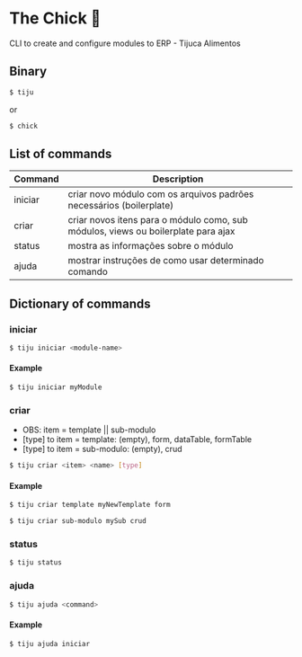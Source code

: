 # The Chick :hatching_chick:
CLI to create and configure modules to ERP - Tijuca Alimentos

## Binary
```sh
$ tiju
```
or

```sh
$ chick
```


## List of commands

| Command | Description |
| ------ | ------ |
| iniciar | criar novo módulo com os arquivos padrões necessários (boilerplate) |
| criar | criar novos itens para o módulo como, sub módulos, views ou boilerplate para ajax |
| status | mostra as informações sobre o módulo |
| ajuda | mostrar instruções de como usar determinado comando |

## Dictionary of commands
### iniciar

```sh
$ tiju iniciar <module-name>
```
#### Example

```sh
$ tiju iniciar myModule
```

### criar

* OBS: item = template || sub-modulo
* [type] to item = template:   (empty), form, dataTable, formTable
* [type] to item = sub-modulo: (empty), crud
  
```sh
$ tiju criar <item> <name> [type]
```

#### Example

```sh
$ tiju criar template myNewTemplate form
```

```sh
$ tiju criar sub-modulo mySub crud
```

### status

```sh
$ tiju status
```

### ajuda

```sh
$ tiju ajuda <command>
```
#### Example

```sh
$ tiju ajuda iniciar
```
